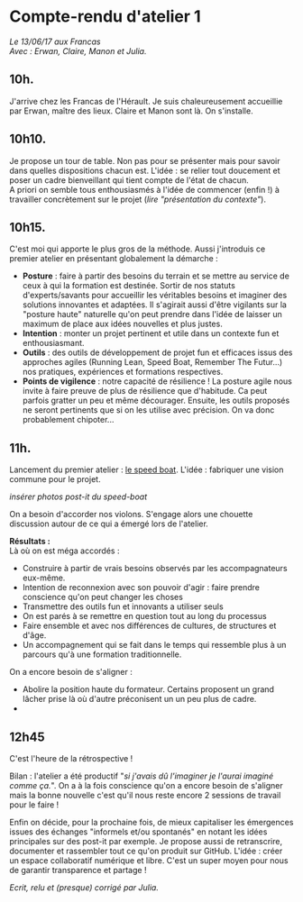 # Compte-rendu d'atelier 1  
*Le 13/06/17 aux Francas*  
*Avec : Erwan, Claire, Manon et Julia.*

## 10h.
J'arrive chez les Francas de l'Hérault. Je suis chaleureusement accueillie par Erwan, maître des lieux.
Claire et Manon sont là.
On s'installe.

## 10h10.
Je propose un tour de table. Non pas pour se présenter mais pour savoir dans quelles dispositions chacun est. L'idée : se relier tout doucement et poser un cadre bienveillant qui tient compte de l'état de chacun.  
A priori on semble tous enthousiasmés à l'idée de commencer (enfin !) à travailler concrètement sur le projet (*lire "présentation du contexte"*).

## 10h15.
C'est moi qui apporte le plus gros de la méthode. Aussi j'introduis ce premier atelier en présentant globalement la démarche :  
- **Posture** : faire à partir des besoins du terrain et se mettre au service de ceux à qui la formation est destinée. Sortir de nos statuts d'experts/savants pour accueillir les véritables besoins et imaginer des solutions innovantes et adaptées. Il s'agirait aussi d'être vigilants sur la "posture haute" naturelle qu'on peut prendre dans l'idée de laisser un maximum de place aux idées nouvelles et plus justes.  
- **Intention** : monter un projet pertinent et utile dans un contexte fun et enthousiasmant.  
- **Outils** : des outils de développement de projet fun et efficaces issus des approches agiles (Running Lean, Speed Boat, Remember The Futur...) nos pratiques, expériences et formations respectives.  
- **Points de vigilence** : notre capacité de résilience ! La posture agile nous invite à faire preuve de plus de résilience que d'habitude. Ca peut parfois gratter un peu et même décourager. Ensuite, les outils proposés ne seront pertinents que si on les utilise avec précision. On va donc probablement chipoter...

## 11h.
Lancement du premier atelier : [le speed boat](https://github.com/gymkhana-fr/gymkhana-contenu/blob/master/contributions/4_tous-dans-le-meme-bateau.md). L'idée : fabriquer une vision commune pour le projet.

*insérer photos post-it du speed-boat*

On a besoin d'accorder nos violons. S'engage alors une chouette discussion autour de ce qui a émergé lors de l'atelier.

**Résultats :**  
Là où on est méga accordés :
- Construire à partir de vrais besoins observés par les accompagnateurs eux-même.
- Intention de reconnexion avec son pouvoir d'agir : faire prendre conscience qu'on peut changer les choses
- Transmettre des outils fun et innovants a utiliser seuls
- On est parés à se remettre en question tout au long du processus
- Faire ensemble et avec nos différences de cultures, de structures et d'âge.
- Un accompagnement qui se fait dans le temps qui ressemble plus à un parcours qu'à une formation traditionnelle.

On a encore besoin de s'aligner :
- Abolire la position haute du formateur. Certains proposent un grand lâcher prise là où d'autre préconisent un un peu plus de cadre.
-

## 12h45
C'est l'heure de la rétrospective !

Bilan : l'atelier a été productif "*si j'avais dû l'imaginer je l'aurai imaginé comme ça.*". On a à la fois conscience qu'on a encore besoin de s'aligner mais la bonne nouvelle c'est qu'il nous reste encore 2 sessions de travail pour le faire !

Enfin on décide, pour la prochaine fois, de mieux capitaliser les émergences issues des échanges "informels et/ou spontanés" en notant les idées principales sur des post-it par exemple. Je propose aussi de retranscrire, documenter et rassembler tout ce qu'on produit sur GitHub. L'idée : créer un espace collaboratif numérique et libre. C'est un super moyen pour nous de garantir transparence et partage !

*Ecrit, relu et (presque) corrigé par Julia.*
